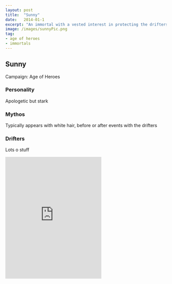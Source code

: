 ```yaml
---
layout: post
title:  "Sunny"
date:   2014-01-1
excerpt: "An immortal with a vested interest in protecting the drifters."
image: /images/sunnyPic.png
tag:
- age of heroes
- immortals
---
```


## Sunny
Campaign: Age of Heroes

### Personality
Apologetic but stark

### Mythos
Typically appears with white hair, before or after events with the drifters

### Drifters
Lots o stuff

<iframe src="https://open.spotify.com/embed/user/isittooshortornotavailable/playlist/7I117mF27GohjsWbF5dSEQ" width="300" height="380" frameborder="0" allowtransparency="true" allow="encrypted-media"></iframe>
